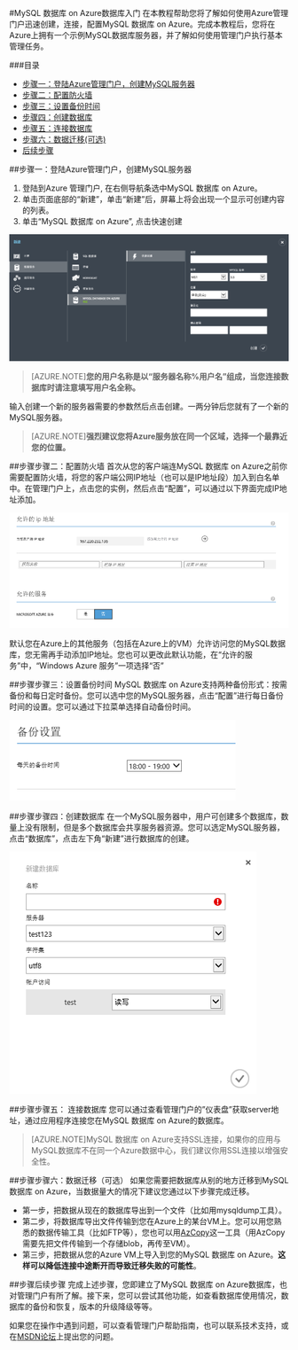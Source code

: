 <properties linkid="" urlDisplayName="" pageTitle="MySQL 数据库 on Azure数据库入门 - Azure 微软云" metaKeywords="Azure 云,技术文档,文档与资源,MySQL,数据库,入门指南,Azure MySQL, MySQL PaaS,Azure MySQL PaaS, Azure MySQL Service, Azure RDS" description="快速入门指南帮助您迅速了解MySQL 数据库 on Azure，让您几分钟内轻松创建、连接、迁移、监控管理您的MySQL数据库。您根据入门指南中的步骤操作，将成功建立使用属于您的MySQL数据库。" metaCanonical="" services="MySQL" documentationCenter="Services" title="" authors="" solutions="" manager="" editor="" />  

<tags ms.service="mysql" ms.date="" wacn.date="05/21/2015"/>

#MySQL 数据库 on Azure数据库入门
在本教程帮助您将了解如何使用Azure管理门户迅速创建，连接，配置MySQL 数据库 on Azure。完成本教程后，您将在Azure上拥有一个示例MySQL数据库服务器，并了解如何使用管理门户执行基本管理任务。

###目录
- [步骤一：登陆Azure管理门户，创建MySQL服务器](#step1)
- [步骤二：配置防火墙](#step2)
- [步骤三：设置备份时间](#step3)
- [步骤四：创建数据库](#step4)
- [步骤五：连接数据库](#step5)
- [步骤六：数据迁移(可选)](#step6)
- [后续步骤](#nextstep)

##<a id="step1"></a>步骤一：登陆Azure管理门户，创建MySQL服务器
1.	登陆到Azure 管理门户, 在右侧导航条选中MySQL 数据库 on Azure。 
2.	单击页面底部的“新建”，单击“新建”后，屏幕上将会出现一个显示可创建内容的列表。
3.	单击“MySQL 数据库 on Azure”, 点击快速创建
 
![创建MySQL服务器](./media/mysql-database-get-started/create-mysql-server.png)

>[AZURE.NOTE]**您的用户名称是以“服务器名称%用户名”组成，当您连接数据库时请注意填写用户名全称。**

输入创建一个新的服务器需要的参数然后点击创建。一两分钟后您就有了一个新的MySQL服务器。

>[AZURE.NOTE]**强烈建议您将Azure服务放在同一个区域，选择一个最靠近您的位置。**

##<a id="step2"></a>步骤步骤二：配置防火墙
首次从您的客户端连MySQL 数据库 on Azure之前你需要配置防火墙，将您的客户端公网IP地址（也可以是IP地址段）加入到白名单中。在管理门户上，点击您的实例，然后点击“配置”，可以通过以下界面完成IP地址添加。

![配置MySQL服务器](./media/mysql-database-get-started/config-mysql-server.png) 

默认您在Azure上的其他服务（包括在Azure上的VM）允许访问您的MySQL数据库，您无需再手动添加IP地址。您也可以更改此默认功能，在“允许的服务”中，“Windows Azure 服务”一项选择“否”

##<a id="step3"></a>步骤步骤三：设置备份时间
MySQL 数据库 on Azure支持两种备份形式：按需备份和每日定时备份。您可以选中您的MySQL服务器，点击“配置”进行每日备份时间的设置。您可以通过下拉菜单选择自动备份时间。

![备份设置](./media/mysql-database-get-started/config-backup-window.png)

##<a id="step4"></a>步骤步骤四：创建数据库
在一个MySQL服务器中，用户可创建多个数据库，数量上没有限制，但是多个数据库会共享服务器资源。您可以选定MySQL服务器，点击“数据库”，点击左下角“新建”进行数据库的创建。

![创建数据库](./media/mysql-database-get-started/create-mysql-db.png)

##<a id="step5"></a>步骤步骤五： 连接数据库
您可以通过查看管理门户的”仪表盘”获取server地址，通过应用程序连接您在MySQL 数据库 on Azure的数据库。
>[AZURE.NOTE]MySQL 数据库 on Azure支持SSL连接，如果你的应用与MySQL数据库不在同一个Azure数据中心，我们建议你用SSL连接以增强安全性。

##<a id="step6"></a>步骤步骤六：数据迁移（可选）
如果您需要把数据库从别的地方迁移到MySQL 数据库 on Azure，当数据量大的情况下建议您通过以下步骤完成迁移。
- 第一步，把数据从现在的数据库导出到一个文件（比如用mysqldump工具）。
- 第二步，将数据库导出文件传输到您在Azure上的某台VM上。您可以用您熟悉的数据传输工具（比如FTP等），您也可以用[AzCopy](/documentation/articles/storage-use-azcopy)这一工具（用AzCopy需要先把文件传输到一个存储blob，再传至VM）。
- 第三步，把数据从您的Azure VM上导入到您的MySQL 数据库 on Azure。**这样可以降低连接中途断开而导致迁移失败的可能性**。

##<a id="nextstep"></a>步骤后续步骤
完成上述步骤，您即建立了MySQL 数据库 on Azure数据库，也对管理门户有所了解。接下来，您可以尝试其他功能，如查看数据库使用情况，数据库的备份和恢复，版本的升级降级等等。

如果您在操作中遇到问题，可以查看管理门户帮助指南，也可以联系技术支持，或在[MSDN论坛](https://social.msdn.microsoft.com/Forums/zh-cn/home?forum=AzureMySQLRDS)上提出您的问题。




